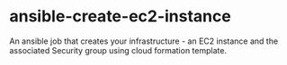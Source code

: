 # ansible-create-ec2-instance
An ansible job that creates your infrastructure - an EC2 instance and the associated Security group using cloud formation template.
